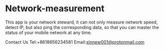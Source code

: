 # Network-measurement
This app is your network steward, it can not only measure network speed, detect IP, but also ping the corresponding data, so that you can master the status of your mobile network at any time.

Contact Us Tel:+8618656234581 Email:xinnew001@protonmail.com
